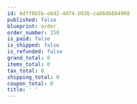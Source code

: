 ```yaml
---
id: 6dff0b5b-ebd2-4d74-b93b-ca86db884908
published: false
blueprint: order
order_number: 150
is_paid: false
is_shipped: false
is_refunded: false
grand_total: 0
items_total: 0
tax_total: 0
shipping_total: 0
coupon_total: 0
title: ' '
---
```

